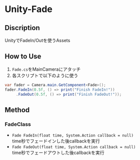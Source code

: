 # Unity-Fade

## Discription
UnityでFadeIn/Outを使うAssets

## How to Use

1. `Fade.cs`をMainCameraにアタッチ  
1. 各スクリプトで以下のように使う
```c#
var fader = Camera.main.GetComponent<Fade>();
fader.FadeIn(0.5f, () => print("Finish FadeIn!"))
     .FadeOut(0.5f, () => print("Finish FadeOut!"));
```

## Method

### FadeClass
- `Fade FadeIn(float time, System.Action callback = null)`  
     time秒でフェードインした後callbackを実行
- `Fade FadeOut(float time, System.Action callback = null)`  
     time秒でフェードアウトした後callbackを実行
